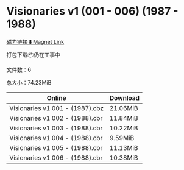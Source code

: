 # Visionaries v1 (001 - 006) (1987 - 1988)

[磁力链接⬇Magnet Link](magnet:?xt=urn:btih:bea77599e90e909efb3019e4374ac1e7b122e551&dn=Visionaries%20v1%20%28001%20-%20006%29%20%281987%20-%201988%29)

打包下载📦仍在工事中

文件数：6

总大小：74.23MiB

Online | Download
--- | ---
Visionaries v1 001 - (1987).cbz | 21.06MiB
Visionaries v1 002 - (1988).cbr | 11.84MiB
Visionaries v1 003 - (1988).cbr | 10.22MiB
Visionaries v1 004 - (1988).cbr | 9.59MiB
Visionaries v1 005 - (1988).cbr | 11.13MiB
Visionaries v1 006 - (1988).cbr | 10.38MiB